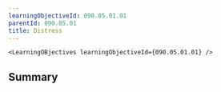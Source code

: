 ```yaml
---
learningObjectiveId: 090.05.01.01
parentId: 090.05.01
title: Distress
---
```


```tsx eval
<LearningOBjectives learningObjectiveId={090.05.01.01} />
```

## Summary
